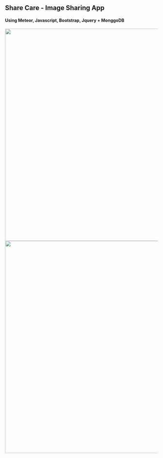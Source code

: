 ## Share Care - Image Sharing App
#### Using Meteor, Javascript, Bootstrap, Jquery + MonggoDB ####
<img src=http://i.imgur.com/v6TzEWg.png width="700">
<img src=http://i.imgur.com/P3B5pwy.png width="700">
